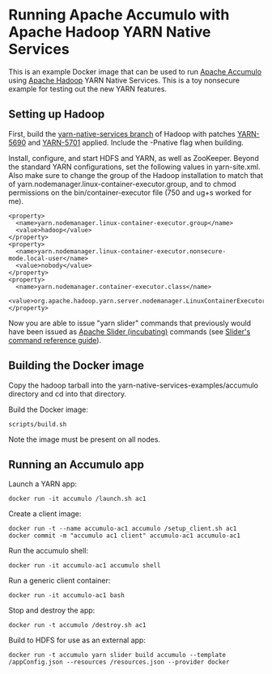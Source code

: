 # Running Apache Accumulo with Apache Hadoop YARN Native Services

This is an example Docker image that can be used to run [Apache Accumulo](http://accumulo.apache.org) using [Apache Hadoop](http://hadoop.apache.org) YARN Native Services.
This is a toy nonsecure example for testing out the new YARN features.

## Setting up Hadoop

First, build the [yarn-native-services branch](https://github.com/apache/hadoop/tree/yarn-native-services) of Hadoop with patches [YARN-5690](https://issues.apache.org/jira/browse/YARN-5690) and [YARN-5701](https://issues.apache.org/jira/browse/YARN-5701) applied.
Include the -Pnative flag when building.

Install, configure, and start HDFS and YARN, as well as ZooKeeper.
Beyond the standard YARN configurations, set the following values in yarn-site.xml.
Also make sure to change the group of the Hadoop installation to match that of yarn.nodemanager.linux-container-executor.group, and to chmod permissions on the bin/container-executor file (750 and ug+s worked for me).
```
<property>
  <name>yarn.nodemanager.linux-container-executor.group</name>
  <value>hadoop</value>
</property>
<property>
  <name>yarn.nodemanager.linux-container-executor.nonsecure-mode.local-user</name>
  <value>nobody</value>
</property>
<property>
  <name>yarn.nodemanager.container-executor.class</name>
  <value>org.apache.hadoop.yarn.server.nodemanager.LinuxContainerExecutor</value>
</property>
```

Now you are able to issue "yarn slider" commands that previously would have been issued as [Apache Slider (incubating)](https://slider.incubator.apache.org) commands (see [Slider's command reference guide](http://slider.incubator.apache.org/docs/manpage.html)).

## Building the Docker image

Copy the hadoop tarball into the yarn-native-services-examples/accumulo directory and cd into that directory.

Build the Docker image:
```
scripts/build.sh
```

Note the image must be present on all nodes.

## Running an Accumulo app

Launch a YARN app:
```
docker run -it accumulo /launch.sh ac1
```

Create a client image:
```
docker run -t --name accumulo-ac1 accumulo /setup_client.sh ac1
docker commit -m "accumulo ac1 client" accumulo-ac1 accumulo-ac1
```

Run the accumulo shell:
```
docker run -it accumulo-ac1 accumulo shell
```

Run a generic client container:
```
docker run -it accumulo-ac1 bash
```

Stop and destroy the app:
```
docker run -t accumulo /destroy.sh ac1
```

Build to HDFS for use as an external app:
```
docker run -t accumulo yarn slider build accumulo --template /appConfig.json --resources /resources.json --provider docker
```
